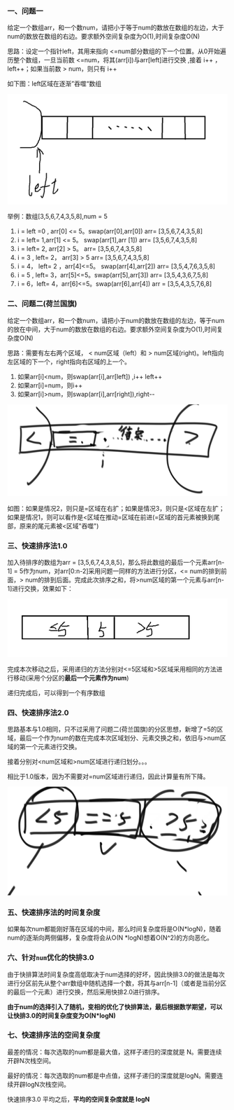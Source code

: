 ### 一、问题一

给定一个数组arr，和一个数num，请把小于等于num的数放在数组的左边，大于num的数放在数组的右边。要求额外空间复杂度为O(1),时间复杂度O(N)

思路：设定一个指针left，其用来指向 <=num部分数组的下一个位置。从0开始遍历整个数组，一旦当前数 <=num，将其(arr[i])与arr[left]进行交换 ,接着 i++ ，left++；如果当前数 > num，则只有 i++

如下图：left区域在逐渐”吞噬“数组

![image-20230403202105086](05.快速排序.assets/image-20230403202105086.png)

举例：数组[3,5,6,7,4,3,5,8],num = 5

1. i = left =0 , arr[0] <= 5。swap(arr[0],arr[0])   arr= [3,5,6,7,4,3,5,8]
2. i = left= 1,arr[1] <= 5。 swap(arr[1],arr [1])   arr= [3,5,6,7,4,3,5,8]
3. i = left= 2, arr[2] > 5。 arr= [3,5,6,7,4,3,5,8]
4. i = 3 , left= 2， arr[3] > 5     arr= [3,5,6,7,4,3,5,8]
5. i = 4， left= 2 ，arr[4]<=5。 swap(arr[4],arr[2])    arr= [3,5,4,7,6,3,5,8]
6. i = 5 , left= 3，arr[5]<=5。swap(arr[5],arr[3])     arr= [3,5,4,3,6,7,5,8]
7. i = 6，left= 4，arr[6]<=5。swap(arr[6],arr[4])   arr = [3,5,4,3,5,7,6,8]

### 二、问题二(荷兰国旗)

给定一个数组arr，和一个数num，请把小于num的数放在数组的左边，等于num的放在中间，大于num的数放在数组的右边。要求额外空间复杂度为O(1),时间复杂度O(N)



思路：需要有左右两个区域， < num区域（left）和 > num区域(right)。left指向左区域的下一个，right指向右区域的上一个。

1. 如果arr[i]<num，则swap(arr[i],arr[left]) ,i++  left++
2. 如果arr[i]=num，则i++
3. 如果arr[i]>num，则swap(arr[i],arr[right]),right--

![image-20230403202347861](05.快速排序.assets/image-20230403202347861-16805246293222.png)

如图：如果是情况2，则只是=区域在右扩；如果是情况3，则只是<区域在左扩；如果是情况1，则可以看作是<区域在推动=区域在前进(=区域的首元素被换到尾部，原来的尾元素被<区域"吞噬")



### 三、快速排序法1.0

加入待排序的数组为arr = [3,5,6,7,4,3,8,5]，那么将此数组的最后一个元素arr[n-1] = 5作为num，对arr[0:n-2]采用问题一同样的方法进行分区，<= num的排到前面，> num的排到后面。完成此次排序之和，将>num区域的第一个元素与arr[n-1]进行交换，效果如下：

![image-20230403203643701](05.快速排序.assets/image-20230403203643701.png)

完成本次移动之后，采用递归的方法分别对<=5区域和>5区域采用相同的方法进行移动(采用个分区的**最后一个元素作为num**)

递归完成后，可以得到一个有序数组



### 四、快速排序法2.0

思路基本与1.0相同，只不过采用了问题二(荷兰国旗)的分区思想，新增了=5的区域，最后一个作为num的数在完成本次区域划分、元素交换之和，依旧与>num区域的第一个元素进行交换。

接着分别对<num区域和>num区域进行递归划分。。。

相比于1.0版本，因为不需要对=num区域进行递归，因此计算量有所下降。

![image-20230403204135788](05.快速排序.assets/image-20230403204135788.png)

### 五、快速排序法的时间复杂度

如果每次num都能刚好落在区域的中间，那么时间复杂度将是O(N*logN)，随着num的逐渐向两侧偏移，复杂度将会从O(N *logN)想着O(N^2)的方向恶化。

### 六、针对`num`优化的快排3.0

由于快排算法时间复杂度高低取决于num选择的好坏，因此快排3.0的做法是每次进行分区前先从整个arr数组中随机选择一个数，将其与arr[n-1]（或者是当前分区的最后一个元素）进行交换，然后采用快排2.0进行排序。

**由于num的选择引入了随机，变相的优化了快排算法，最后根据数学期望，可以让快排3.0的时间复杂度变为O(N*logN)**

### 七、快速排序法的空间复杂度

最差的情况：每次选取的num都是最大值，这样子递归的深度就是 N。需要连续开辟N次栈空间。

最好的情况：每次选取的num都是中点值，这样子递归的深度就是logN。需要连续开辟logN次栈空间。



快速排序3.0 平均之后，**平均的空间复杂度就是 logN**